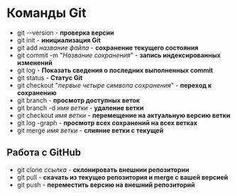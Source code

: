 # Команды Git
* git --version - **проверка версии**
* git init - **инициализация Git**
 * git add *название файла* - **сохранение текущего состояния**
 * git commit -m "*Название сохранения*" - **запись индексированных изменений**
 * git log - **Показать сведения о последних выполненных commit**
 * git status - **Статус Git**
* git checkout "*первые четыре символа сохранения*" - **переход к сохранению**
* git branch - **просмотр доступных веток**
* git branch -d *имя ветки* - **удаление ветки**
* git checkout *имя ветки* - **перемещение на актуальную версию ветки**
* git log -graph - **просмотр всех сохранений на всех ветках**
* git merge *имя ветки* - **cлияние ветки с текущей**
## Работа с GitHub
* git clone *ссылка* - **склонировать внешнии репозитории**
* git pull - **скачать из текущео репозитория и merge с вашей версией**
* git push - **переместить версию на внешний репозиторий**
